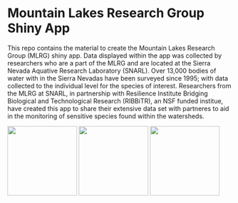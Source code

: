 # Mountain Lakes Research Group Shiny App

This repo contains the material to create the Mountain Lakes Research Group (MLRG) shiny app. Data displayed within the app was collected by researchers who are a part of the MLRG and are located at the Sierra Nevada Aquative Research Laboratory (SNARL). Over 13,000 bodies of water with in the Sierra Nevadas have been surveyed since 1995; with data collected to the individual level for the species of interest. Researchers from the MLRG at SNARL, in partnership with Resilience Institute Bridging Biological and Technological Research (RIBBiTR), an NSF funded institue, have created this app to share their extensive data set with partneres to aid in the monitoring of sensitive species found within the watersheds.

<img src="https://user-images.githubusercontent.com/88209553/192006853-fff68790-e932-465d-84a7-63bfc2d17426.png" width="156"> <img src="https://user-images.githubusercontent.com/88209553/192006723-fb1e6d6b-57d3-4fee-97ea-e7a90a7de3ae.png" width="156">  <img src="https://github.com/Jake-Eisaguirre/NPS_Shiny/blob/main/MLRG_ShinyApp/www/mlrg_logo.png" width="156">
